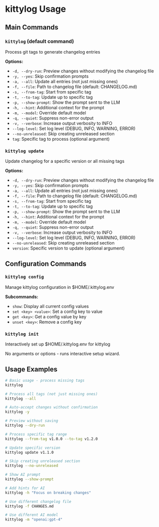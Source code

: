 # kittylog Usage

## Main Commands

### `kittylog` (default command)

Process git tags to generate changelog entries

**Options:**

- `-d, --dry-run`: Preview changes without modifying the changelog file
- `-y, --yes`: Skip confirmation prompts
- `-a, --all`: Update all entries (not just missing ones)
- `-f, --file`: Path to changelog file (default: CHANGELOG.md)
- `-s, --from-tag`: Start from specific tag
- `-t, --to-tag`: Update up to specific tag
- `-p, --show-prompt`: Show the prompt sent to the LLM
- `-h, --hint`: Additional context for the prompt
- `-m, --model`: Override default model
- `-q, --quiet`: Suppress non-error output
- `-v, --verbose`: Increase output verbosity to INFO
- `--log-level`: Set log level (DEBUG, INFO, WARNING, ERROR)
- `--no-unreleased`: Skip creating unreleased section
- `tag`: Specific tag to process (optional argument)

### `kittylog update`

Update changelog for a specific version or all missing tags

**Options:**

- `-d, --dry-run`: Preview changes without modifying the changelog file
- `-y, --yes`: Skip confirmation prompts
- `-a, --all`: Update all entries (not just missing ones)
- `-f, --file`: Path to changelog file (default: CHANGELOG.md)
- `-s, --from-tag`: Start from specific tag
- `-t, --to-tag`: Update up to specific tag
- `-p, --show-prompt`: Show the prompt sent to the LLM
- `-h, --hint`: Additional context for the prompt
- `-m, --model`: Override default model
- `-q, --quiet`: Suppress non-error output
- `-v, --verbose`: Increase output verbosity to INFO
- `--log-level`: Set log level (DEBUG, INFO, WARNING, ERROR)
- `--no-unreleased`: Skip creating unreleased section
- `version`: Specific version to update (optional argument)

## Configuration Commands

### `kittylog config`

Manage kittylog configuration in $HOME/.kittylog.env

**Subcommands:**

- `show`: Display all current config values
- `set <key> <value>`: Set a config key to value
- `get <key>`: Get a config value by key
- `unset <key>`: Remove a config key

### `kittylog init`

Interactively set up $HOME/.kittylog.env for kittylog

No arguments or options - runs interactive setup wizard.

## Usage Examples

```bash
# Basic usage - process missing tags
kittylog

# Process all tags (not just missing ones)
kittylog --all

# Auto-accept changes without confirmation
kittylog -y

# Preview without saving
kittylog --dry-run

# Process specific tag range
kittylog --from-tag v1.0.0 --to-tag v1.2.0

# Update specific version
kittylog update v1.1.0

# Skip creating unreleased section
kittylog --no-unreleased

# Show AI prompt
kittylog --show-prompt

# Add hints for AI
kittylog -h "Focus on breaking changes"

# Use different changelog file
kittylog -f CHANGES.md

# Use different AI model
kittylog -m "openai:gpt-4"
```
